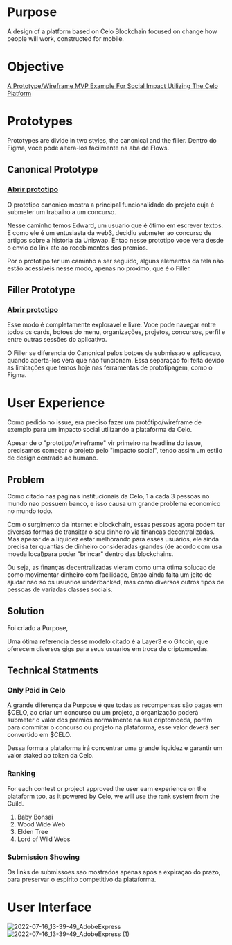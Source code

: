 # Purpose
A design of a platform based on Celo Blockchain focused on change how people will work, constructed for mobile.

# Objective
[A Prototype/Wireframe MVP Example For Social Impact Utilizing The Celo Platform](https://gitcoin.co/issue/29048)

# Prototypes
Prototypes are divide in two styles, the canonical and the filler. Dentro do Figma, voce pode altera-los facilmente na aba de Flows.
## Canonical Prototype
### [Abrir prototipo](https://markdownlivepreview.com/)

O prototipo canonico mostra a principal funcionalidade do projeto cuja é submeter um trabalho a um concurso. 

Nesse caminho temos Edward, um usuario que é ótimo em escrever textos. E como ele é um entusiasta da web3, decidiu submeter ao concurso de artigos sobre a historia da Uniswap. Entao nesse prototipo voce vera desde o envio do link ate ao recebimentos dos premios.

Por o prototipo ter um caminho a ser seguido, alguns elementos da tela não estão acessiveis nesse modo, apenas no proximo, que é o Filler.

## Filler Prototype
### [Abrir prototipo](https://markdownlivepreview.com/)
Esse modo é completamente exploravel e livre. Voce pode navegar entre todos os cards, botoes do menu, organizações, projetos, concursos, perfil e entre outras sessões do aplicativo.

O Filler se diferencia do Canonical pelos botoes de submissao e aplicacao, quando aperta-los verá que não funcionam. Essa separação foi feita devido as limitações que temos hoje nas ferramentas de prototipagem, como o Figma.

# User Experience
Como pedido no issue, era preciso fazer um protótipo/wireframe de exemplo para um impacto social utilizando a plataforma da Celo.

Apesar de o "prototipo/wireframe" vir primeiro na headline do issue, precisamos começar o projeto pelo "impacto social", tendo assim um estilo de design centrado ao humano.
## Problem
Como citado nas paginas institucionais da Celo, 1 a cada 3 pessoas no mundo nao possuem banco, e isso causa um grande problema economico no mundo todo.

Com o surgimento da internet e blockchain, essas pessoas agora podem ter diversas formas de transitar o seu dinheiro via financas decentralizadas. Mas apesar de a liquidez estar melhorando para esses usuários, ele ainda precisa ter quantias de dinheiro consideradas grandes (de acordo com usa moeda local)para poder "brincar" dentro das blockchains.

Ou seja, as finanças decentralizadas vieram como uma otima solucao de como movimentar dinheiro com facilidade, Entao ainda falta um jeito de ajudar nao só os usuarios underbanked, mas como diversos outros tipos de pessoas de variadas classes sociais.

## Solution

Foi criado a Purpose,

Uma ótima referencia desse modelo citado é a Layer3 e o Gitcoin, que oferecem diversos gigs para seus usuarios em troca de criptomoedas.

## Technical Statments
### Only Paid in Celo
A grande diferença da Purpose é que todas as recompensas são pagas em $CELO, ao criar um concurso ou um projeto, a organização poderá submeter o valor dos premios normalmente na sua criptomoeda, porém para commitar o concurso ou projeto na plataforma, esse valor deverá ser convertido em $CELO.

Dessa forma a plataforma irá concentrar uma grande liquidez e garantir um valor staked ao token da Celo.

### Ranking
For each contest or project approved the user earn experience on the plataform too, as it powered by Celo, we will use the rank system from the Guild.

1. Baby Bonsai
1. Wood Wide Web
1. Elden Tree
1. Lord of Wild Webs

### Submission Showing

Os links de submissoes sao mostrados apenas apos a expiraçao do prazo, para preservar o espirito competitivo da plataforma.

# User Interface
![2022-07-16_13-39-49_AdobeExpress](https://user-images.githubusercontent.com/73398891/179364507-264cf51a-2cce-4b7f-8529-37c187288959.gif)
![2022-07-16_13-39-49_AdobeExpress (1)](https://user-images.githubusercontent.com/73398891/179364573-f1fc4f3c-4990-4b0c-89f4-025d41746b7e.gif)
